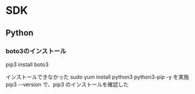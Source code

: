 # SDK

## Python

### boto3のインストール

pip3 install boto3 

インストールできなかった
sudo yum install python3 python3-pip -y   を実施
pip3 --version で、pip3 のインストールを確認した

